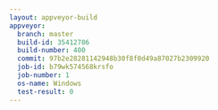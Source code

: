 ```yaml
---
layout: appveyor-build
appveyor:
  branch: master
  build-id: 35412786
  build-number: 400
  commit: 97b2e28281142948b30f8f0d49a87027b2309920
  job-id: b79wk574568krsfo
  job-number: 1
  os-name: Windows
  test-result: 0
---
```

